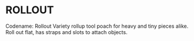 # ROLLOUT

Codename: Rollout Variety rollup tool poach for heavy and tiny pieces alike. Roll out flat, has straps and slots to attach objects.
